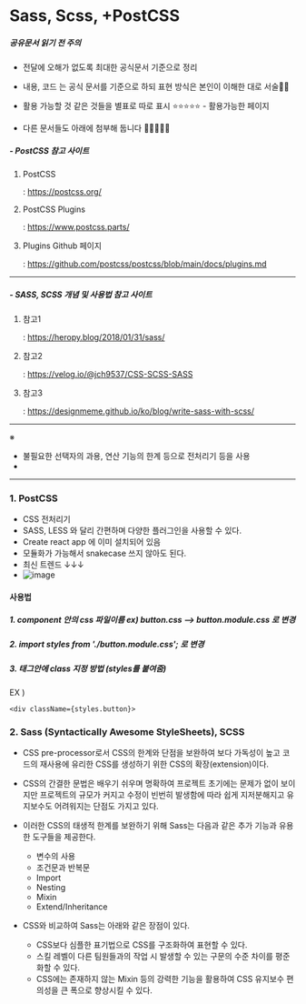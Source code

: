 # Sass, Scss, +PostCSS

##### 공유문서 읽기 전 주의

- 전달에 오해가 없도록 최대한 공식문서 기준으로 정리
- 내용, 코드 는 공식 문서를 기준으로 하되 표현 방식은 본인이 이해한 대로 서술👀😁
- 활용 가능할 것 같은 것들을 별표로 따로 표시 ⭐⭐⭐⭐⭐ - 활용가능한 페이지

- 다른 문서들도 아래에 첨부해 둡니다 🙌🤷‍♂️👩‍🏫



##### - PostCSS 참고 사이트

1. PostCSS

   : https://postcss.org/

2. PostCSS Plugins

   : https://www.postcss.parts/

3. Plugins Github 페이지

   : https://github.com/postcss/postcss/blob/main/docs/plugins.md



----------------------------------

##### - SASS, SCSS 개념 및 사용법 참고 사이트

1. 참고1

   : https://heropy.blog/2018/01/31/sass/

2. 참고2

   : https://velog.io/@jch9537/CSS-SCSS-SASS

3. 참고3

   : https://designmeme.github.io/ko/blog/write-sass-with-scss/



-------------------

※ 

- 불필요한 선택자의 과용, 연산 기능의 한계 등으로 전처리기 등을 사용
- 

------------------

### 1. PostCSS

- CSS 전처리기
- SASS, LESS 와 달리 간편하며 다양한 플러그인을 사용할 수 있다. 
- Create react app 에 이미 설치되어 있음
- 모듈화가 가능해서 snakecase 쓰지 않아도 된다.
- 최신 트렌드 ↓↓↓
- ![image](/uploads/b016c491176706015107583fad21bf05/image.png)



#### 사용법

##### 1. component 안의 css 파일이름 ex) button.css --> button.module.css 로 변경

##### 2. import styles from './button.module.css';  로 변경

##### 3. 태그안에 class 지정 방법 (styles를 붙여줌) 

EX )

```
<div className={styles.button}>
```







### 2. Sass (Syntactically Awesome StyleSheets), SCSS 

-  CSS pre-processor로서 CSS의 한계와 단점을 보완하여 보다 가독성이 높고 코드의 재사용에 유리한 CSS를 생성하기 위한 CSS의 확장(extension)이다.

- CSS의 간결한 문법은 배우기 쉬우며 명확하여 프로젝트 초기에는 문제가 없이 보이지만 프로젝트의 규모가 커지고 수정이 빈번히 발생함에 따라 쉽게 지저분해지고 유지보수도 어려워지는 단점도 가지고 있다.

- 이러한 CSS의 태생적 한계를 보완하기 위해 Sass는 다음과 같은 추가 기능과 유용한 도구들을 제공한다.
  - 변수의 사용
  - 조건문과 반복문
  - Import
  - Nesting
  - Mixin
  - Extend/Inheritance

- CSS와 비교하여 Sass는 아래와 같은 장점이 있다.
  - CSS보다 심플한 표기법으로 CSS를 구조화하여 표현할 수 있다.
  - 스킬 레벨이 다른 팀원들과의 작업 시 발생할 수 있는 구문의 수준 차이를 평준화할 수 있다.
  - CSS에는 존재하지 않는 Mixin 등의 강력한 기능을 활용하여 CSS 유지보수 편의성을 큰 폭으로 향상시킬 수 있다.

### 



